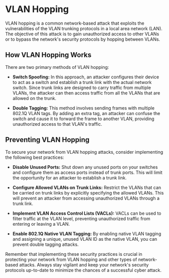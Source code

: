 # VLAN Hopping

VLAN hopping is a common network-based attack that exploits the vulnerabilities of the VLAN trunking protocols in a local area network (LAN). The objective of this attack is to gain unauthorized access to other VLANs or to bypass the network's security protocols by hopping between VLANs.

## How VLAN Hopping Works

There are two primary methods of VLAN hopping: 

- **Switch Spoofing:** In this approach, an attacker configures their device to act as a switch and establish a trunk link with the actual network switch. Since trunk links are designed to carry traffic from multiple VLANs, the attacker can then access traffic from all the VLANs that are allowed on the trunk.

- **Double Tagging:** This method involves sending frames with multiple 802.1Q VLAN tags. By adding an extra tag, an attacker can confuse the switch and cause it to forward the frame to another VLAN, providing unauthorized access to that VLAN's traffic.

## Preventing VLAN Hopping

To secure your network from VLAN hopping attacks, consider implementing the following best practices:

- **Disable Unused Ports:** Shut down any unused ports on your switches and configure them as access ports instead of trunk ports. This will limit the opportunity for an attacker to establish a trunk link.

- **Configure Allowed VLANs on Trunk Links:** Restrict the VLANs that can be carried on trunk links by explicitly specifying the allowed VLANs. This will prevent an attacker from accessing unauthorized VLANs through a trunk link.

- **Implement VLAN Access Control Lists (VACLs):** VACLs can be used to filter traffic at the VLAN level, preventing unauthorized traffic from entering or leaving a VLAN.

- **Enable 802.1Q Native VLAN Tagging:** By enabling native VLAN tagging and assigning a unique, unused VLAN ID as the native VLAN, you can prevent double tagging attacks.

Remember that implementing these security practices is crucial in protecting your network from VLAN hopping and other types of network-based attacks. Always stay vigilant and keep your network's security protocols up-to-date to minimize the chances of a successful cyber attack.